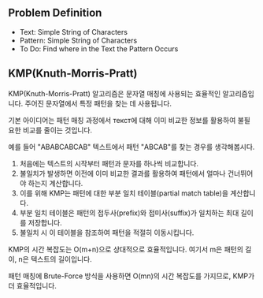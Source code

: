 
## Problem Definition
- Text: Simple String of Characters
- Pattern: Simple String of Characters
- To Do: Find where in the Text the Pattern Occurs






## KMP(Knuth-Morris-Pratt)

KMP(Knuth-Morris-Pratt) 알고리즘은 문자열 매칭에 사용되는 효율적인 알고리즘입니다. 주어진 문자열에서 특정 패턴을 찾는 데 사용됩니다.

기본 아이디어는 패턴 매칭 과정에서 текст에 대해 이미 비교한 정보를 활용하여 불필요한 비교를 줄이는 것입니다.

예를 들어 "ABABCABCAB" 텍스트에서 패턴 "ABCAB"를 찾는 경우를 생각해봅시다.

1. 처음에는 텍스트의 시작부터 패턴과 문자를 하나씩 비교합니다.
2. 불일치가 발생하면 이전에 이미 비교한 결과를 활용하여 패턴에서 얼마나 건너뛰어야 하는지 계산합니다.
3. 이를 위해 KMP는 패턴에 대한 부분 일치 테이블(partial match table)을 계산합니다.
4. 부분 일치 테이블은 패턴의 접두사(prefix)와 접미사(suffix)가 일치하는 최대 길이를 저장합니다.
5. 불일치 시 이 테이블을 참조하여 패턴을 적절히 이동시킵니다.

KMP의 시간 복잡도는 O(m+n)으로 상대적으로 효율적입니다. 여기서 m은 패턴의 길이, n은 텍스트의 길이입니다.

패턴 매칭에 Brute-Force 방식을 사용하면 O(mn)의 시간 복잡도를 가지므로, KMP가 더 효율적입니다.


